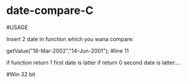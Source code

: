 # date-compare-C

#USAGE

Insert 2 date in function which you wana compare:

getValue("16-Mar-2002","14-Jun-2001"); #line 11

if function return 1 first date is latter if return 0 second date is latter....

#Win 32 bit
